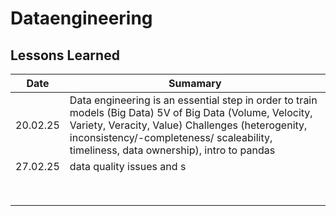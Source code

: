 # Dataengineering 

## Lessons Learned
|Date| Sumamary |
|--|--|
| 20.02.25 | Data engineering is an essential step in order to train models (Big Data) 5V of Big Data (Volume, Velocity, Variety, Veracity, Value) Challenges (heterogenity, inconsistency/-completeness/ scaleability, timeliness, data ownership), intro to pandas |
| 27.02.25 | data quality issues and s |
|  |  |
|  |  |
|  |  |
|  |  |
|  |  |
|  |  |
|  |  |
|  |  |

<!--stackedit_data:
eyJoaXN0b3J5IjpbLTIxMTg3Nzc5NzQsNzA5ODM3ODldfQ==
-->